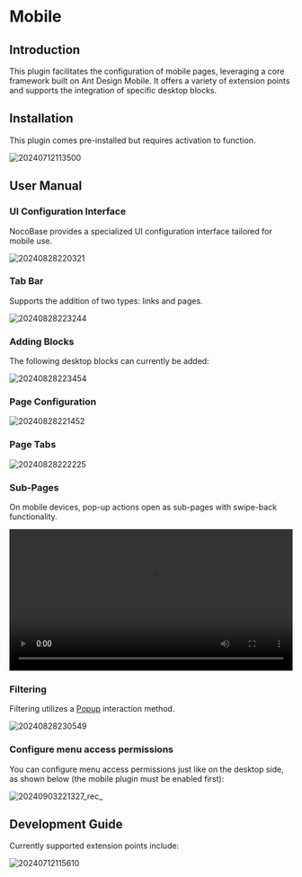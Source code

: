 # Mobile

<PluginInfo name="mobile" deprecated=true></PluginInfo>

## Introduction

This plugin facilitates the configuration of mobile pages, leveraging a core framework built on Ant Design Mobile. It offers a variety of extension points and supports the integration of specific desktop blocks.

## Installation

This plugin comes pre-installed but requires activation to function.

![20240712113500](https://static-docs.nocobase.com/20240712113500.png)

## User Manual

### UI Configuration Interface

NocoBase provides a specialized UI configuration interface tailored for mobile use.

![20240828220321](https://static-docs.nocobase.com/20240828220321.png)

### Tab Bar

Supports the addition of two types: links and pages.

![20240828223244](https://static-docs.nocobase.com/20240828223244.png)

### Adding Blocks

The following desktop blocks can currently be added:

![20240828223454](https://static-docs.nocobase.com/20240828223454.png)

### Page Configuration

![20240828221452](https://static-docs.nocobase.com/20240828221452.png)

### Page Tabs

![20240828222225](https://static-docs.nocobase.com/20240828222225.png)

### Sub-Pages

On mobile devices, pop-up actions open as sub-pages with swipe-back functionality.

<video width="100%" controls>
  <source src="https://static-docs.nocobase.com/20240828222736_rec_.mp4" type="video/mp4">
</video>

### Filtering

Filtering utilizes a [Popup](https://mobile.ant.design/components/popup) interaction method.

![20240828230549](https://static-docs.nocobase.com/20240828230549.png)

### Configure menu access permissions

You can configure menu access permissions just like on the desktop side, as shown below (the mobile plugin must be enabled first):

![20240903221327_rec_](https://static-docs.nocobase.com/20240903221327_rec_.gif)

## Development Guide

Currently supported extension points include:

![20240712115610](https://static-docs.nocobase.com/20240712115610.png)
